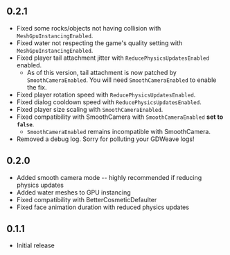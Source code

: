 ## 0.2.1

* Fixed some rocks/objects not having collision with `MeshGpuInstancingEnabled`.
* Fixed water not respecting the game's quality setting with `MeshGpuInstancingEnabled`.
* Fixed player tail attachment jitter with `ReducePhysicsUpdatesEnabled` enabled.
    * As of this version, tail attachment is now patched by `SmoothCameraEnabled`. You will need `SmoothCameraEnabled`
      to enable the fix.
* Fixed player rotation speed with `ReducePhysicsUpdatesEnabled`.
* Fixed dialog cooldown speed with `ReducePhysicsUpdatesEnabled`.
* Fixed player size scaling with `SmoothCameraEnabled`.
* Fixed compatibility with SmoothCamera with `SmoothCameraEnabled` __set to `false`__.
    * `SmoothCameraEnabled` remains incompatible with SmoothCamera.
* Removed a debug log. Sorry for polluting your GDWeave logs!

## 0.2.0

* Added smooth camera mode -- highly recommended if reducing physics updates
* Added water meshes to GPU instancing
* Fixed compatibility with BetterCosmeticDefaulter
* Fixed face animation duration with reduced physics updates

## 0.1.1

* Initial release
